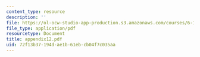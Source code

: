 ```yaml
---
content_type: resource
description: ''
file: https://ol-ocw-studio-app-production.s3.amazonaws.com/courses/6-111-introductory-digital-systems-laboratory-spring-2006/72f13b37194dae1b61ebcb04f7c035aa_appendix12.pdf
file_type: application/pdf
resourcetype: Document
title: appendix12.pdf
uid: 72f13b37-194d-ae1b-61eb-cb04f7c035aa
---
```

